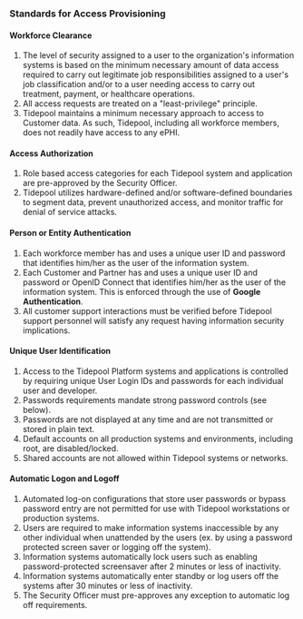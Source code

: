 ### Standards for Access Provisioning

#### Workforce Clearance

1. The level of security assigned to a user to the organization's information
   systems is based on the minimum necessary amount of data access required to
   carry out legitimate job responsibilities assigned to a user's job
   classification and/or to a user needing access to carry out treatment,
   payment, or healthcare operations.
1. All access requests are treated on a "least-privilege" principle.
1. Tidepool maintains a minimum necessary approach to access to Customer data.
   As such, Tidepool, including all workforce members, does not readily have
   access to any ePHI.

#### Access Authorization

1. Role based access categories for each Tidepool system and application are
   pre-approved by the Security Officer.
2. Tidepool utilizes hardware-defined and/or software-defined boundaries to
   segment data, prevent unauthorized access, and monitor traffic for denial of
   service attacks.

#### Person or Entity Authentication

1. Each workforce member has and uses a unique user ID and password that
   identifies him/her as the user of the information system.
1. Each Customer and Partner has and uses a unique user ID and password or
   OpenID Connect that identifies him/her as the user of the information system.
   This is enforced through the use of **Google Authentication**.
1. All customer support interactions must be verified before Tidepool support
   personnel will satisfy any request having information security implications.

#### Unique User Identification

1. Access to the Tidepool Platform systems and applications is controlled by
   requiring unique User Login IDs and passwords for each individual user and
   developer.
1. Passwords requirements mandate strong password controls (see below).
1. Passwords are not displayed at any time and are not transmitted or stored in
   plain text.
1. Default accounts on all production systems and environments, including root,
   are disabled/locked.
1. Shared accounts are not allowed within Tidepool systems or networks.

#### Automatic Logon and Logoff

1. Automated log-on configurations that store user passwords or bypass password
   entry are not permitted for use with Tidepool workstations or production
   systems.  
1. Users are required to make information systems inaccessible by any other
   individual when unattended by the users (ex. by using a password protected
   screen saver or logging off the system).
1. Information systems automatically lock users such as enabling
   password-protected screensaver after 2 minutes or less of inactivity.
1. Information systems automatically enter standby or log users off the systems
   after 30 minutes or less of inactivity.
1. The Security Officer must pre-approves any exception to automatic log off
   requirements.